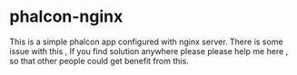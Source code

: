 # phalcon-nginx
This is a simple phalcon app configured with nginx server. There is some issue with this , If you find solution anywhere please please help me here , so that other people could get benefit from this.
